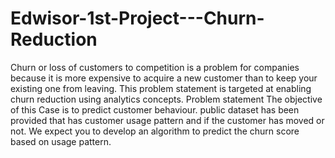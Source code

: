 # Edwisor-1st-Project---Churn-Reduction
Churn or loss of customers to competition is a problem for companies because it is more expensive to acquire a new customer than to keep your existing one from leaving. This problem statement is targeted at enabling churn reduction using analytics concepts.  Problem statement  The objective of this Case is to predict customer behaviour. public dataset has been provided that has customer usage pattern and if the customer has moved or not. We expect you to develop an algorithm to predict the churn score based on usage pattern.  
